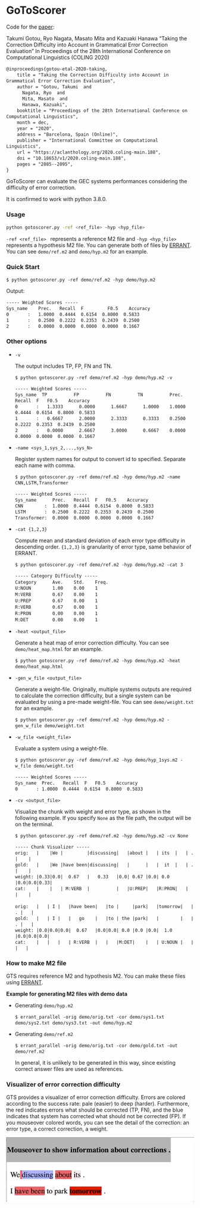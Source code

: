 # GoToScorer

Code for the [paper](https://www.aclweb.org/anthology/2020.coling-main.188/):

Takumi Gotou, Ryo Nagata, Masato Mita and Kazuaki Hanawa
“Taking the Correction Difficulty into Account in Grammatical Error Correction Evaluation”
In Proceedings of the 28th International Conference on Computational Linguistics (COLING 2020)

```
@inproceedings{gotou-etal-2020-taking,
    title = "Taking the Correction Difficulty into Account in Grammatical Error Correction Evaluation",
    author = "Gotou, Takumi  and
      Nagata, Ryo  and
      Mita, Masato  and
      Hanawa, Kazuaki",
    booktitle = "Proceedings of the 28th International Conference on Computational Linguistics",
    month = dec,
    year = "2020",
    address = "Barcelona, Spain (Online)",
    publisher = "International Committee on Computational Linguistics",
    url = "https://aclanthology.org/2020.coling-main.188",
    doi = "10.18653/v1/2020.coling-main.188",
    pages = "2085--2095",
}
```

GoToScorer can evaluate the GEC systems performances considering the difficulty of error correction.

It is confirmed to work with python 3.8.0.

### Usage

```bash
python gotoscorer.py -ref <ref_file> -hyp <hyp_file>
```

`-ref <ref_file> ` represents a reference M2 file and `-hyp <hyp_file> ` represents a hypothesis M2 file. You can generate both of files by [ERRANT](https://github.com/chrisjbryant/errant). You can see `demo/ref.m2` and `demo/hyp.m2` for an example. 

### Quick Start

```shell
$ python gotoscorer.py -ref demo/ref.m2 -hyp demo/hyp.m2
```

Output:

```
----- Weighted Scores -----
Sys_name	Prec. 	Recall	F	      F0.5	  Accuracy
0       :	1.0000	0.4444	0.6154	0.8000	0.5833
1       :	0.2500	0.2222	0.2353	0.2439	0.2500
2       :	0.0000	0.0000	0.0000	0.0000	0.1667
```

### Other options

* `-v`

  The output includes TP, FP, FN and TN.

  ```shell
  $ python gotoscorer.py -ref demo/ref.m2 -hyp demo/hyp.m2 -v
  ```

  ```
  ----- Weighted Scores -----
  Sys_name	TP      	FP      	FN      	TN      	Prec.	Recall	F	F0.5	Accuracy
  0       :	  1.3333	  0.0000	  1.6667	  1.0000	1.0000	0.4444	0.6154	0.8000	0.5833
  1       :	  0.6667	  2.0000	  2.3333	  0.3333	0.2500	0.2222	0.2353	0.2439	0.2500
  2       :	  0.0000	  2.6667	  3.0000	  0.6667	0.0000	0.0000	0.0000	0.0000	0.1667
  ```

* `-name <sys_1,sys_2,...,sys_N>` 

  Register system names for output to convert id to specified. Separate each name with comma.

  ```shell
  $ python gotoscorer.py -ref demo/ref.m2 -hyp demo/hyp.m2 -name CNN,LSTM,Transformer
  ```

  ```
  ----- Weighted Scores -----
  Sys_name   	Prec.	Recall	F	F0.5	Accuracy
  CNN        :	1.0000	0.4444	0.6154	0.8000	0.5833
  LSTM       :	0.2500	0.2222	0.2353	0.2439	0.2500
  Transformer:	0.0000	0.0000	0.0000	0.0000	0.1667
  ```

* `-cat {1,2,3}`

  Compute mean and standard deviation of each error type difficulty in descending order. `{1,2,3}` is granularity of error type, same behavior of ERRANT.

  ```shell
  $ python gotoscorer.py -ref demo/ref.m2 -hyp demo/hyp.m2 -cat 3
  ```

  ```txt
  ----- Category Difficulty -----
  Category  	Ave.	Std.	Freq.
  U:NOUN    	1.00	0.00	1
  M:VERB    	0.67	0.00	1
  U:PREP    	0.67	0.00	1
  R:VERB    	0.67	0.00	1
  R:PRON    	0.00	0.00	1
  M:DET     	0.00	0.00	1
  ```

* `-heat <output_file>`

  Generate a heat map of error correction difficulty. You can see `demo/heat_map.html` for an example.

  ```shell
  $ python gotoscorer.py -ref demo/ref.m2 -hyp demo/hyp.m2 -heat demo/heat_map.html
  ```

* `-gen_w_file <output_file>`

  Generate a weight-file. Originally, multiple systems outputs are required to calculate the correction difficulty, but a single system can be evaluated by using a pre-made weight-file. You can see `demo/weight.txt` for an example.

  ```shell
  $ python gotoscorer.py -ref demo/ref.m2 -hyp demo/hyp.m2 -gen_w_file demo/weight.txt 
  ```

* `-w_file <weight_file>`

  Evaluate a system using a weight-file. 
  
  ```shell
  $ python gotoscorer.py -ref demo/ref.m2 -hyp demo/hyp_1sys.m2 -w_file demo/weight.txt 
  ```
  
  ```
  ----- Weighted Scores -----
  Sys_name	Prec.	Recall	F	F0.5	Accuracy
  0       :	1.0000	0.4444	0.6154	0.8000	0.5833
  ```
  
* `-cv <output_file>`

  Visualize the chunk with weight and error type, as shown in the following example. If you specify `None` as the file path, the output will be on the terminal.

  ```shell
  $ python gotoscorer.py -ref demo/ref.m2 -hyp demo/hyp.m2 -cv None
  ```
  
  ```
  ----- Chunk Visualizer -----
  orig:   |    |We |         |discussing|   |about |   | its  |   | . |    |
  gold:   |    |We |have been|discussing|   |      |   |  it  |   | . |    |
  weight: |0.33|0.0|  0.67   |   0.33   |0.0| 0.67 |0.0| 0.0  |0.0|0.0|0.33|
  cat:    |    |   | M:VERB  |          |   |U:PREP|   |R:PRON|   |   |    |
  
  orig:   |   | I |   |have been|   |to |     |park|   |tomorrow|   | . |   |
  gold:   |   | I |   |   go    |   |to | the |park|   |        |   | . |   |
  weight: |0.0|0.0|0.0|  0.67   |0.0|0.0| 0.0 |0.0 |0.0|  1.0   |0.0|0.0|0.0|
  cat:    |   |   |   | R:VERB  |   |   |M:DET|    |   | U:NOUN |   |   |   |
  ```

### How to make M2 file

GTS requires reference M2 and hypothesis M2. You can make these files using [ERRANT](https://github.com/chrisjbryant/errant).

**Example for generating M2 files with demo data**

* Generating `demo/hyp.m2`

   ```shell
   $ errant_parallel -orig demo/orig.txt -cor demo/sys1.txt demo/sys2.txt demo/sys3.txt -out demo/hyp.m2
   ```

* Generating `demo/ref.m2`

  ```shell
  $ errant_parallel -orig demo/orig.txt -cor demo/gold.txt -out demo/ref.m2
  ```

  In general, it is unlikely to be generated in this way, since existing correct answer files are used as references.

### Visualizer of error correction difficulty

GTS provides a visualizer of error correction difficulty.
Errors are colored according to the success rate: pale (easier) to deep (harder).  Furthermore, the red indicates errors what should be corrected (TP, FN), and the blue indicates that system has corrected what should not be corrected (FP). If you mouseover colored words, you can see the detail of the correction: an error type, a correct correction, a weight.

![heat_map](./image/heat_map.gif)
